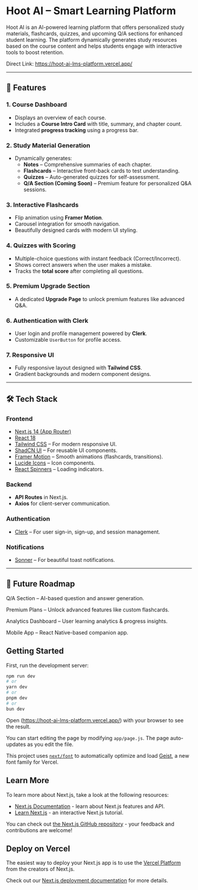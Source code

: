 # Hoot AI – Smart Learning Platform

Hoot AI is an AI-powered learning platform that offers personalized study materials, flashcards, quizzes, and upcoming Q/A sections for enhanced student learning. The platform dynamically generates study resources based on the course content and helps students engage with interactive tools to boost retention.

Direct Link: https://hoot-ai-lms-platform.vercel.app/

---

## 🚀 Features

### **1. Course Dashboard**
- Displays an overview of each course.
- Includes a **Course Intro Card** with title, summary, and chapter count.
- Integrated **progress tracking** using a progress bar.

### **2. Study Material Generation**
- Dynamically generates:
  - **Notes** – Comprehensive summaries of each chapter.
  - **Flashcards** – Interactive front-back cards to test understanding.
  - **Quizzes** – Auto-generated quizzes for self-assessment.
  - **Q/A Section (Coming Soon)** – Premium feature for personalized Q&A sessions.

### **3. Interactive Flashcards**
- Flip animation using **Framer Motion**.
- Carousel integration for smooth navigation.
- Beautifully designed cards with modern UI styling.

### **4. Quizzes with Scoring**
- Multiple-choice questions with instant feedback (Correct/Incorrect).
- Shows correct answers when the user makes a mistake.
- Tracks the **total score** after completing all questions.

### **5. Premium Upgrade Section**
- A dedicated **Upgrade Page** to unlock premium features like advanced Q&A.

### **6. Authentication with Clerk**
- User login and profile management powered by **Clerk**.
- Customizable `UserButton` for profile access.

### **7. Responsive UI**
- Fully responsive layout designed with **Tailwind CSS**.
- Gradient backgrounds and modern component designs.

---

## 🛠 Tech Stack

### **Frontend**
- [Next.js 14 (App Router)](https://nextjs.org/)
- [React 18](https://react.dev/)
- [Tailwind CSS](https://tailwindcss.com/) – For modern responsive UI.
- [ShadCN UI](https://ui.shadcn.com/) – For reusable UI components.
- [Framer Motion](https://www.framer.com/motion/) – Smooth animations (flashcards, transitions).
- [Lucide Icons](https://lucide.dev/) – Icon components.
- [React Spinners](https://www.davidhu.io/react-spinners/) – Loading indicators.

### **Backend**
- **API Routes** in Next.js.
- **Axios** for client-server communication.

### **Authentication**
- [Clerk](https://clerk.com/) – For user sign-in, sign-up, and session management.

### **Notifications**
- [Sonner](https://sonner.emilkowal.ski/) – For beautiful toast notifications.

---

## 🌟 Future Roadmap

Q/A Section – AI-based question and answer generation.

Premium Plans – Unlock advanced features like custom flashcards.

Analytics Dashboard – User learning analytics & progress insights.

Mobile App – React Native-based companion app.



## Getting Started

First, run the development server:

```bash
npm run dev
# or
yarn dev
# or
pnpm dev
# or
bun dev
```

Open (https://hoot-ai-lms-platform.vercel.app/) with your browser to see the result.

You can start editing the page by modifying `app/page.js`. The page auto-updates as you edit the file.

This project uses [`next/font`](https://nextjs.org/docs/app/building-your-application/optimizing/fonts) to automatically optimize and load [Geist](https://vercel.com/font), a new font family for Vercel.

## Learn More

To learn more about Next.js, take a look at the following resources:

- [Next.js Documentation](https://nextjs.org/docs) - learn about Next.js features and API.
- [Learn Next.js](https://nextjs.org/learn) - an interactive Next.js tutorial.

You can check out [the Next.js GitHub repository](https://github.com/vercel/next.js) - your feedback and contributions are welcome!

## Deploy on Vercel

The easiest way to deploy your Next.js app is to use the [Vercel Platform](https://vercel.com/new?utm_medium=default-template&filter=next.js&utm_source=create-next-app&utm_campaign=create-next-app-readme) from the creators of Next.js.

Check out our [Next.js deployment documentation](https://nextjs.org/docs/app/building-your-application/deploying) for more details.
